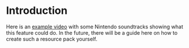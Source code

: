 # Introduction
Here is an [example video](./Timer%20Ultimate/sample%20resource%20pack/example_video.mov) with some Nintendo soundtracks showing what this feature could do. In the future, there will be a guide here on how to create such a resource pack yourself.
